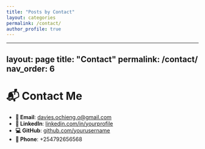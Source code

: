 ```yaml
---
title: "Posts by Contact"
layout: categories
permalink: /contact/
author_profile: true
---
```

---
layout: page
title: "Contact"
permalink: /contact/
nav_order: 6
---

# 📬 Contact Me

- **📧 Email**: davies.ochieng.o@gmail.com  
- **🔗 LinkedIn**: [linkedin.com/in/yourprofile](linkedin.com/in/davies-ochieng)  
- **💻 GitHub**: [github.com/yourusername](https://github.com/davies-ochieng)  
- **📱 Phone**: +254792656568
